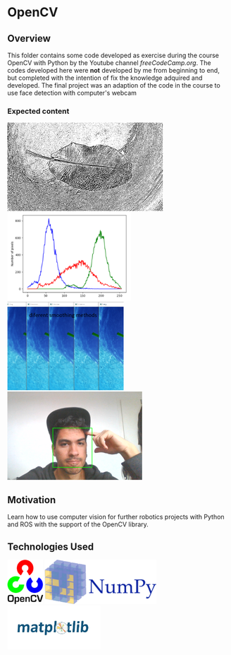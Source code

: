 # OpenCV
## Overview
This folder contains some code developed as exercise during the course OpenCV with Python by the Youtube channel *freeCodeCamp.org*.
The codes developed here were **not** developed by me from beginning to end, but completed with the intention of fix the knowledge adquired and developed.
The final project was an adaption of the code in the course to use face detection with computer's webcam

### Expected content
<img src="/images/OpenCV/1.png" height="200"> <img src="/images/OpenCV/2.png" height="200"> <img src="/images/OpenCV/3.png" height="200"> 
<img src="/images/OpenCV/4.png" height="200">

## Motivation
Learn how to use computer vision for further robotics projects with Python and ROS with the support of the OpenCV library.

## Technologies Used
<img src="/images/OpenCV.png" height="100"> <img src="/images/numpy.png" height="100"> <img src="/images/matplotlib.jpeg" height="100">




